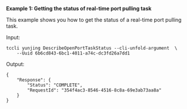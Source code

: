 **Example 1: Getting the status of real-time port pulling task**

This example shows you how to get the status of a real-time port pulling task.

Input: 

```
tccli yunjing DescribeOpenPortTaskStatus --cli-unfold-argument  \
    --Uuid 6b6cd843-6bc1-4011-a74c-dc3fd26a7dd1
```

Output: 
```
{
    "Response": {
        "Status": "COMPLETE",
        "RequestId": "354f4ac3-8546-4516-8c8a-69e3ab73aa8a"
    }
}
```

